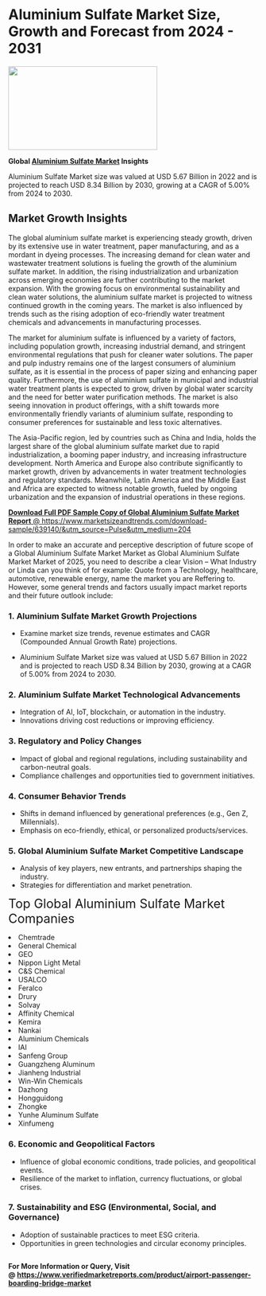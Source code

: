 <H1>Aluminium Sulfate Market Size, Growth and Forecast from 2024 - 2031</H1><img class="aligncenter size-medium wp-image-584254" src="https://thirdeyenews.in/wp-content/uploads/2024/09/Global-Market-Research-300x168.jpeg" alt="" width="300" height="168" /><p><strong>Global&nbsp;<a href="https://www.marketsizeandtrends.com/download-sample/639140/&amp;utm_source=Pulse&amp;utm_medium=204">Aluminium Sulfate Market</a> Insights</strong></p><p>Aluminium Sulfate Market size was valued at USD 5.67 Billion in 2022 and is projected to reach USD 8.34 Billion by 2030, growing at a CAGR of 5.00% from 2024 to 2030.</p><p><h2>Market Growth Insights</h2> <p>The global aluminium sulfate market is experiencing steady growth, driven by its extensive use in water treatment, paper manufacturing, and as a mordant in dyeing processes. The increasing demand for clean water and wastewater treatment solutions is fueling the growth of the aluminium sulfate market. In addition, the rising industrialization and urbanization across emerging economies are further contributing to the market expansion. With the growing focus on environmental sustainability and clean water solutions, the aluminium sulfate market is projected to witness continued growth in the coming years. The market is also influenced by trends such as the rising adoption of eco-friendly water treatment chemicals and advancements in manufacturing processes.</p> <p><a href="#"></a></p> <p>The market for aluminium sulfate is influenced by a variety of factors, including population growth, increasing industrial demand, and stringent environmental regulations that push for cleaner water solutions. The paper and pulp industry remains one of the largest consumers of aluminium sulfate, as it is essential in the process of paper sizing and enhancing paper quality. Furthermore, the use of aluminium sulfate in municipal and industrial water treatment plants is expected to grow, driven by global water scarcity and the need for better water purification methods. The market is also seeing innovation in product offerings, with a shift towards more environmentally friendly variants of aluminium sulfate, responding to consumer preferences for sustainable and less toxic alternatives.</p> <p>The Asia-Pacific region, led by countries such as China and India, holds the largest share of the global aluminium sulfate market due to rapid industrialization, a booming paper industry, and increasing infrastructure development. North America and Europe also contribute significantly to market growth, driven by advancements in water treatment technologies and regulatory standards. Meanwhile, Latin America and the Middle East and Africa are expected to witness notable growth, fueled by ongoing urbanization and the expansion of industrial operations in these regions.</p> <p><a href="#"></p><p><span class=""><strong>Download Full PDF Sample Copy of Global Aluminium Sulfate Market Report</strong> @ <a href="https://www.marketsizeandtrends.com/download-sample/639140/&amp;utm_source=Pulse&amp;utm_medium=204" target="_blank">https://www.marketsizeandtrends.com/download-sample/639140/&amp;utm_source=Pulse&amp;utm_medium=204</a></span></p><p>In order to make an accurate and perceptive description of future scope of a Global&nbsp;Aluminium Sulfate Market Market as Global&nbsp;Aluminium Sulfate Market Market of 2025, you need to describe a clear Vision &ndash; What Industry or Linda can you think of for example: Quote from a Technology, healthcare, automotive, renewable energy, name the market you are Reffering to. However, some general trends and factors usually impact market reports and their future outlook include:</p><h3>1.&nbsp;<strong>Aluminium Sulfate Market Growth Projections</strong></h3><ul><li>Examine market size trends, revenue estimates and CAGR (Compounded Annual Growth Rate) projections.</li><li><p>Aluminium Sulfate Market size was valued at USD 5.67 Billion in 2022 and is projected to reach USD 8.34 Billion by 2030, growing at a CAGR of 5.00% from 2024 to 2030.</p></li></ul><h3>2.&nbsp;<strong>Aluminium Sulfate Market Technological Advancements</strong></h3><ul><li>Integration of AI, IoT, blockchain, or automation in the industry.</li><li>Innovations driving cost reductions or improving efficiency.</li></ul><h3>3.&nbsp;<strong>Regulatory and Policy Changes</strong></h3><ul><li>Impact of global and regional regulations, including sustainability and carbon-neutral goals.</li><li>Compliance challenges and opportunities tied to government initiatives.</li></ul><h3>4.&nbsp;<strong>Consumer Behavior Trends</strong></h3><ul><li>Shifts in demand influenced by generational preferences (e.g., Gen Z, Millennials).</li><li>Emphasis on eco-friendly, ethical, or personalized products/services.</li></ul><h3>5.&nbsp;<strong>Global Aluminium Sulfate Market Competitive Landscape</strong></h3><ul><li>Analysis of key players, new entrants, and partnerships shaping the industry.</li><li>Strategies for differentiation and market penetration.</li></ul><p data-pm-slice="1 1 []"><span style="color: inherit; font-family: inherit; font-size: 25px;">Top Global Aluminium Sulfate Market Companies</span></p><div class="" data-test-id=""><p><li>Chemtrade</li><li> General Chemical</li><li> GEO</li><li> Nippon Light Metal</li><li> C&S Chemical</li><li> USALCO</li><li> Feralco</li><li> Drury</li><li> Solvay</li><li> Affinity Chemical</li><li> Kemira</li><li> Nankai</li><li> Aluminium Chemicals</li><li> IAI</li><li> Sanfeng Group</li><li> Guangzheng Aluminum</li><li> Jianheng Industrial</li><li> Win-Win Chemicals</li><li> Dazhong</li><li> Hongguidong</li><li> Zhongke</li><li> Yunhe Aluminum Sulfate</li><li> Xinfumeng</li></p></div><h3>6.&nbsp;<strong>Economic and Geopolitical Factors</strong></h3><ul><li>Influence of global economic conditions, trade policies, and geopolitical events.</li><li>Resilience of the market to inflation, currency fluctuations, or global crises.</li></ul><h3>7.&nbsp;<strong>Sustainability and ESG (Environmental, Social, and Governance)</strong></h3><ul><li>Adoption of sustainable practices to meet ESG criteria.</li><li>Opportunities in green technologies and circular economy principles.</li></ul><h2><strong style="font-size: 14px;">For More Information or Query, Visit @&nbsp;</strong><a style="background-color: #ffffff; font-size: 14px;" href="https://www.marketsizeandtrends.com/report/aluminium-sulfate-market/" target="_blank">https://www.verifiedmarketreports.com/product/airport-passenger-boarding-bridge-market</a></h2>
